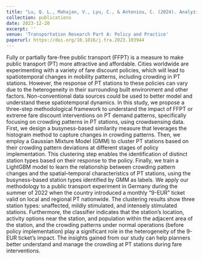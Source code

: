```yaml
---
title: "Lu, Q. L., Mahajan, V., Lyu, C., & Antoniou, C. (2024). Analyzing the impact of fare-free public transport policies on crowding patterns at stations using crowdsensing data. Transportation Research Part A: Policy and Practice, 179, 103944."
collection: publications
date: 2023-12-20
excerpt: ''
venue: 'Transportation Research Part A: Policy and Practice'
paperurl: https://doi.org/10.1016/j.tra.2023.103944
---
```


Fully or partially fare-free public transport (FFPT) is a measure to make public transport (PT) more attractive and affordable. Cities worldwide are experimenting with a variety of fare discount policies, which will lead to spatiotemporal changes in mobility patterns, including crowding in PT stations. However, the response of PT stations to these policies can vary due to the heterogeneity in their surrounding built environment and other factors. Non-conventional data sources could be used to better model and understand these spatiotemporal dynamics. In this study, we propose a three-step methodological framework to understand the impact of FFPT or extreme fare discount interventions on PT demand patterns, specifically focusing on crowding patterns in PT stations, using crowdsensing data. First, we design a busyness-based similarity measure that leverages the histogram method to capture changes in crowding patterns. Then, we employ a Gaussian Mixture Model (GMM) to cluster PT stations based on their crowding pattern deviations at different stages of policy implementation. This clustering step enables the identification of distinct station types based on their response to the policy. Finally, we train a LightGBM model to learn the relationship between crowding pattern changes and the spatial–temporal characteristics of PT stations, using the busyness-based station types identified by GMM as labels. We apply our methodology to a public transport experiment in Germany during the summer of 2022 when the country introduced a monthly “9-EUR” ticket valid on local and regional PT nationwide. The clustering results show three station types: unaffected, mildly stimulated, and intensely stimulated stations. Furthermore, the classifier indicates that the station’s location, activity options near the station, and population within the adjacent area of the station, and the crowding patterns under normal operations (before policy implementation) play a significant role in the heterogeneity of the 9-EUR ticket’s impact. The insights gained from our study can help planners better understand and manage the crowding at PT stations during fare interventions.

